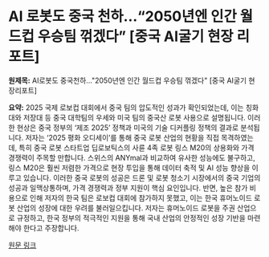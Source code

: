 # AI 로봇도 중국 천하…“2050년엔 인간 월드컵 우승팀 꺾겠다” [중국 AI굴기 현장 리포트]

**원제목:** AI로봇도 중국천하…&quot;2050년엔 인간 월드컵 우승팀 꺾겠다&quot; [중국 AI굴기 현장리포트]

**요약:** 2025 국제 로보컵 대회에서 중국 팀의 압도적인 성과가 확인되었는데,  이는 칭화대와 저장대 등 중국 대학팀의 우세와 미국 팀의 중국산 로봇 사용으로 설명됩니다. 이러한 현상은 중국 정부의 ‘제조 2025’ 정책과 미국의 기술 디커플링 정책의 결과로 분석됩니다.  저자는 ‘2025 평화 오디세이’를 통해 중국 로봇 산업의 현황을 직접 목격하였는데, 특히 중국 로봇 스타트업 딥로보틱스의 사륜 4족 로봇 링스 M20의 상용화와 가격 경쟁력이 주목할 만합니다. 스위스의 ANYmal과 비교하여 유사한 성능에도 불구하고, 링스 M20은 훨씬 저렴한 가격으로 현장 투입을 통해 데이터 축적 및 AI 성능 향상을 이루고 있습니다.  이러한 중국 로봇의 성공은 드론 및 로봇 청소기 시장에서의 중국 기업의 성공과 일맥상통하며, 가격 경쟁력과 정부 지원이 핵심 요인입니다. 반면, 높은 참가 비용으로 인해 저자의 한국 팀은 로보컵 대회에 참가하지 못했고,  이는 한국 휴머노이드 로봇 산업의 성장에 대한 우려를 불러일으킵니다.  저자는 휴머노이드 로봇을 주권 산업으로 규정하고,  한국 정부의 적극적인 지원을 통해  국내 산업의 안정적인 성장 기반을 마련해야 한다고 주장합니다.

[원문 링크](https://www.joongang.co.kr/article/25353262)
